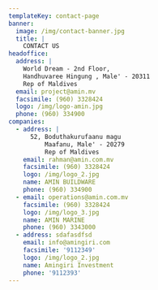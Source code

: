 ```yaml
---
templateKey: contact-page
banner:
  image: /img/contact-banner.jpg
  title: |
    CONTACT US
headoffice:
  address: |
    World Dream - 2nd Floor,
    Handhuvaree Hingung , Male' - 20311
    Rep of Maldives
  email: project@amin.mv
  facsimile: (960) 3328424
  logo: /img/logo-amin.jpg
  phone: (960) 334900
companies:
  - address: |
      52, Boduthakurufaanu magu
          Maafanu, Male' - 20279
          Rep of Maldives
    email: rahman@amin.com.mv
    facsimile: (960) 3328424
    logo: /img/logo_2.jpg
    name: AMIN BUILDWARE
    phone: (960) 334900
  - email: operations@amin.com.mv
    facsimile: (960) 3328424
    logo: /img/logo_3.jpg
    name: AMIN MARINE
    phone: (960) 3343000
  - address: sdafasdfsd
    email: info@amingiri.com
    facsimile: '9112349'
    logo: /img/logo_2.jpg
    name: Amingiri Investment
    phone: '9112393'
---
```


